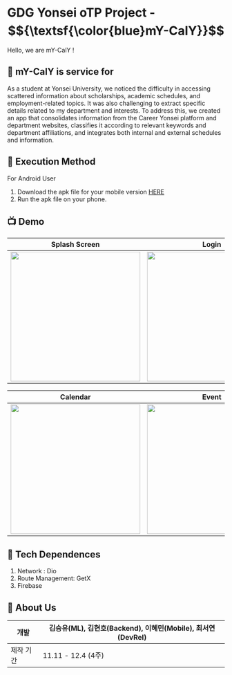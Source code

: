 # GDG Yonsei oTP Project - $${\textsf{\color{blue}mY-CalY}}$$
Hello, we are mY-CalY !


## 📅 mY-CalY is service for

As a student at Yonsei University, we noticed the difficulty in accessing scattered information about scholarships, academic schedules, and employment-related topics. It was also challenging to extract specific details related to my department and interests. To address this, we created an app that consolidates information from the Career Yonsei platform and department websites, classifies it according to relevant keywords and department affiliations, and integrates both internal and external schedules and information.

## 📱 Execution Method

For Android User

1. Download the apk file for your mobile version [HERE]()
2. Run the apk file on your phone.

## 📺 Demo

|Splash Screen|Login|Personalize|
|---|---|---|
|<img src="https://github.com/user-attachments/assets/0058c630-d6db-4648-848b-f779fcec074b" width="300">|<img src="https://github.com/user-attachments/assets/c57d3bcd-b4ce-4877-83c0-ccd14c7ee8ed" width="300">|<img src="https://github.com/user-attachments/assets/2cc860c8-9eaa-44eb-a969-8e0825ad38c7" width="300">|

|Calendar|Event|Drawer|
|---|---|---|
|<img src="https://github.com/user-attachments/assets/cce6f284-3f51-478c-ac6e-aae97d6b2914" width="300">|<img src="https://github.com/user-attachments/assets/dd077270-4929-4666-90cc-5ebd96250104" width="300">|<img src="https://github.com/user-attachments/assets/9fc7b422-ade9-4665-8266-5a63bbf37925" width="300">|

## 🧬 Tech Dependences
1. Network : Dio
2. Route Management: GetX
3. Firebase

## 👥 About Us

|개발|김승유(ML), 김현호(Backend), 이혜민(Mobile), 최서연(DevRel)|
|---|---|
|제작 기간|11.11 - 12.4 (4주)|
